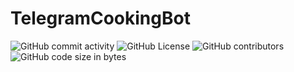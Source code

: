 # TelegramCookingBot

![GitHub commit activity](https://img.shields.io/github/commit-activity/w/TheWindName/TelegramCookingBot?style=plastic)
![GitHub License](https://img.shields.io/github/license/TheWindName/TelegramCookingBot?style=plastic&logo=gnu)
![GitHub contributors](https://img.shields.io/github/contributors/TheWindName/TelegramCookingBot?style=plastic&color=green)
![GitHub code size in bytes](https://img.shields.io/github/languages/code-size/TheWindName/TelegramCookingBot?style=plastic)
